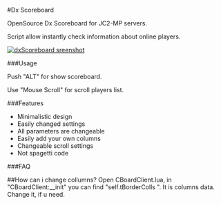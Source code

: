 #Dx Scoreboard

OpenSource Dx Scoreboard for JC2-MP servers. 

Script allow instantly check information about online players.


[![dxScoreboard sreenshot](https://dl.dropboxusercontent.com/s/8pz9wlf87b3ljh7/scoreboard.png?dl=1&token_hash=AAGhrLoy5b5WqlmoTei4TvqrRCnq6wgJ-2RATr1v9fI00Q)](https://github.com/Furdarius/dxScoreboard)


###Usage

Push "ALT" for show scoreboard.

Use "Mouse Scroll" for scroll players list.


###Features

* Minimalistic design
* Easily changed settings
* All parameters are changeable
* Easily add your own columns
* Changeable scroll settings
* Not spagetti code 


###FAQ

##How can i change collumns?
Open CBoardClient.lua, in "CBoardClient:__init" you can find "self.tBorderColls
". It is columns data. Change it, if u need.
